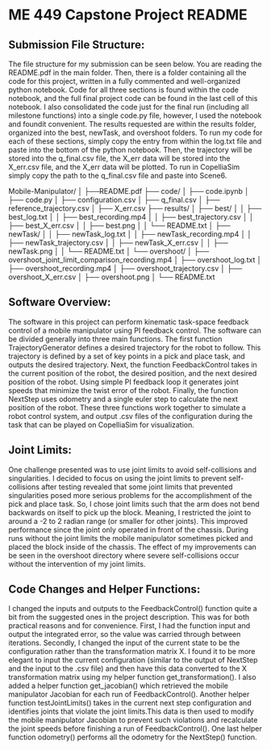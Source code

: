 # ME 449 Capstone Project README

## Submission File Structure:

The file structure for my submission can be seen below. You are reading the README.pdf in the main folder. Then, there is a folder containing all the code for this project, written in a fully commented and well-organized python notebook. Code for all three sections is found within the code notebook, and the full final project code can be found in the last cell of this notebook. I also consolidated the code just for the final run (including all milestone functions) into a single code.py file, however, I used the notebook and foundit convenient. The results requested are within the results folder, organized into the best, newTask, and overshoot folders. To run my code for each of these sections, simply copy the entry from within the log.txt file and paste into the bottom of the python notebook. Then, the trajectory will be stored into the q_final.csv file, the X_err data will be stored into the X_err.csv file, and the X_err data will be plotted. To run in CopelliaSim simply copy the path to the q_final.csv file and paste into Scene6.

Mobile-Manipulator/
│
├──README.pdf
├── code/
│ ├── code.ipynb
│ ├── code.py
│ ├── configuration.csv
│ ├── q_final.csv
│ ├── reference_trajectory.csv
│ ├── X_err.csv
├── results/
│ ├── best/
│ │ ├── best_log.txt
│ │ ├── best_recording.mp4
│ │ ├── best_trajectory.csv
│ │ ├── best_X_err.csv
│ │ ├── best.png
│ │ └── README.txt
│ ├── newTask/
│ │ ├── newTask_log.txt
│ │ ├── newTask_recording.mp4
│ │ ├── newTask_trajectory.csv
│ │ ├── newTask_X_err.csv
│ │ ├── newTask.png
│ │ └── README.txt
│ └── overshoot/
│ ├── overshoot_joint_limit_comparison_recording.mp4
│ ├── overshoot_log.txt
│ ├── overshoot_recording.mp4
│ ├── overshoot_trajectory.csv
│ ├── overshoot_X_err.csv
│ ├── overshoot.png
│ └── README.txt

## Software Overview:

The software in this project can perform kinematic task-space feedback control of a mobile manipulator using PI feedback control. The software can be divided generally into three main functions. The first function TrajectoryGenerator defines a desired trajectory for the robot to follow. This trajectory is defined by a set of key points in a pick and place task, and outputs the desired trajectory. Next, the function
FeedbackControl takes in the current position of the robot, the desired position, and the next desired position of the robot. Using simple PI feedback loop it generates joint speeds that minimize the twist error of the robot. Finally, the function NextStep uses odometry and a single euler step to calculate the next position of the robot. These three functions work together to simulate a robot control system, and output .csv files of the configuration during the task that can be played on CopelliaSim for visualization.

## Joint Limits:

One challenge presented was to use joint limits to avoid self-collisions and singularities. I decided to focus on using the joint limits to prevent self-collisions after testing revealed that some joint limits that prevented singularities posed more serious problems for the accomplishment of the pick and place task. So, I chose joint limits such that the arm does not bend backwards on itself to pick up the block. Meaning, I restricted the joint to around a -2 to 2 radian range (or smaller for other joints). This improved performance since the joint only operated in front of the chassis. During runs without the joint limits the mobile manipulator sometimes picked and placed the block inside of the chassis. The effect of my improvements can be seen in the overshoot directory where severe self-collisions occur without the intervention of my joint limits. 

## Code Changes and Helper Functions:

I changed the inputs and outputs to the FeedbackControl() function quite a bit from the suggested ones in the project description. This was for both practical reasons and for convenience. First, I had the function input and output the integrated error, so the value was carried through between iterations. Secondly, I changed the input of the current state to be the configuration rather than the transformation matrix X. I found it to be more elegant to input the current configuration (similar to the output of NextStep and the input to the .csv file) and then have this data converted to the X transformation matrix using my helper function get_transformation(). I also added a helper function get_jacobian() which retrieved the mobile manipulator Jacobian for each run of
FeedbackControl(). Another helper function testJointLimits() takes in the current next step configuration and identifies joints that violate the joint limits.This data is then used to modify the mobile manipulator Jacobian to prevent such violations and recalculate the joint speeds before finishing a run of FeedbackControl(). One last helper function odometry() performs all the odometry for the NextStep() function.

